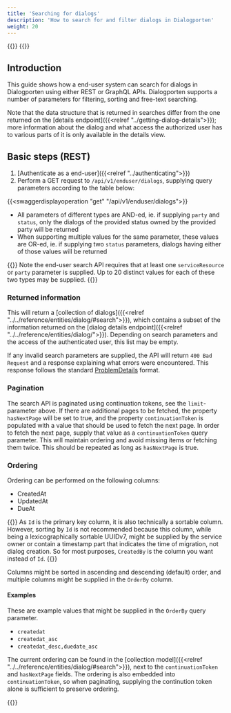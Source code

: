 ```yaml
---
title: 'Searching for dialogs'
description: 'How to search for and filter dialogs in Dialogporten'
weight: 20
---
```


{{<dialogportenswaggerselector>}}
{{<swaggerload>}}

## Introduction

This guide shows how a end-user system can search for dialogs in Dialogporten using either REST or GraphQL APIs. Dialogporten supports a number of parameters for filtering, sorting and free-text searching.

Note that the data structure that is returned in searches differ from the one returned on the [details endpoint]({{<relref "../getting-dialog-details">}}); more information about the dialog and what access the authorized user has to various parts of it is only available in the details view. 

## Basic steps (REST)

1. [Authenticate as a end-user]({{<relref "../authenticating">}})
2. Perform a GET request to `/api/v1/enduser/dialogs`, supplying query parameters according to the table below:

{{<swaggerdisplayoperation "get" "/api/v1/enduser/dialogs">}}

* All parameters of different types are AND-ed, ie. if supplying `party` and `status`, only the dialogs of the provided status owned by the provided party will be returned
* When supporting multiple values for the same parameter, these values are OR-ed, ie. if supplying two `status` parameters, dialogs having either of those values will be returned

{{<notice warning>}}
Note the end-user search API requires that at least one `serviceResource` or `party` parameter is supplied. Up to 20 distinct values for each of these two types may be supplied.
{{</notice>}} 

### Returned information

This will return a [collection of dialogs]({{<relref "../../reference/entities/dialog/#search">}}), which contains a subset of the information returned on the [dialog details endpoint]({{<relref "../../reference/entities/dialog/">}}). Depending on search parameters and the access of the authenticated user, this list may be empty. 

If any invalid search parameters are supplied, the API will return `400 Bad Request` and a response explaining what errors were encountered. This response follows the standard [ProblemDetails](https://datatracker.ietf.org/doc/html/rfc7807) format.

### Pagination

The search API is paginated using continuation tokens, see the `limit`-parameter above. If there are additional pages to be fetched, the property `hasNextPage` will be set to true, and the property `continuationToken` is populated with a value that should be used to fetch the next page. In order to fetch the next page, supply that value as a `continuationToken` query parameter. This will maintain ordering and avoid missing items or fetching them twice. This should be repeated as long as `hasNextPage` is true.

### Ordering

Ordering can be performed on the following columns:

* CreatedAt
* UpdatedAt
* DueAt

{{<notice warning>}}
As `Id` is the primary key column, it is also technically a sortable column. However, sorting by `Id` is not recommended because this column, while being a lexicographically sortable UUIDv7, might be supplied by the service owner or contain a timestamp part that indicates the time of migration, not dialog creation. So for most purposes, `CreatedBy` is the column you want instead of `Id`.
{{</notice>}} 

Columns might be sorted in ascending and descending (default) order, and multiple columns might be supplied in the `OrderBy` column.

#### Examples

These are example values that might be supplied in the `OrderBy` query parameter. 

* `createdat`
* `createdat_asc`
* `createdat_desc,duedate_asc`

The current ordering can be found in the [collection model]({{<relref "../../reference/entities/dialog/#search">}}), next to the `continuationToken` and `hasNextPage` fields. The ordering is also embedded into `continuationToken`, so when paginating, supplying the continution token alone is sufficient to preserve ordering.

{{<children />}}
